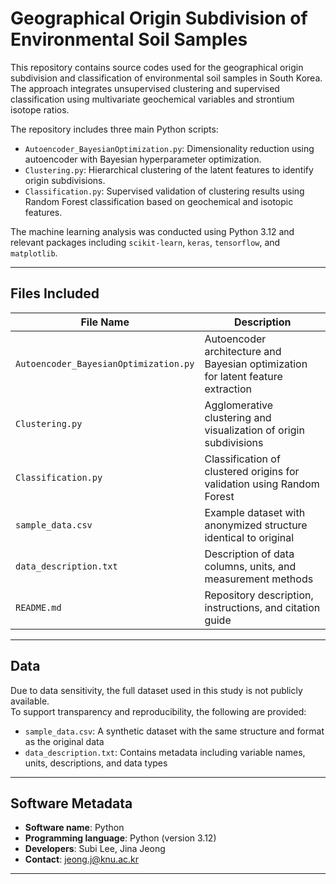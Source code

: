 # Geographical Origin Subdivision of Environmental Soil Samples

This repository contains source codes used for the geographical origin subdivision and classification of environmental soil samples in South Korea.  
The approach integrates unsupervised clustering and supervised classification using multivariate geochemical variables and strontium isotope ratios.

The repository includes three main Python scripts:
- `Autoencoder_BayesianOptimization.py`: Dimensionality reduction using autoencoder with Bayesian hyperparameter optimization.
- `Clustering.py`: Hierarchical clustering of the latent features to identify origin subdivisions.
- `Classification.py`: Supervised validation of clustering results using Random Forest classification based on geochemical and isotopic features.

The machine learning analysis was conducted using Python 3.12 and relevant packages including `scikit-learn`, `keras`, `tensorflow`, and `matplotlib`.

---

## Files Included

| File Name                           | Description |
|------------------------------------|-------------|
| `Autoencoder_BayesianOptimization.py` | Autoencoder architecture and Bayesian optimization for latent feature extraction |
| `Clustering.py`                    | Agglomerative clustering and visualization of origin subdivisions |
| `Classification.py`               | Classification of clustered origins for validation using Random Forest |
| `sample_data.csv`                 | Example dataset with anonymized structure identical to original |
| `data_description.txt`            | Description of data columns, units, and measurement methods |
| `README.md`                        | Repository description, instructions, and citation guide |

---

## Data

Due to data sensitivity, the full dataset used in this study is not publicly available.  
To support transparency and reproducibility, the following are provided:

- `sample_data.csv`: A synthetic dataset with the same structure and format as the original data
- `data_description.txt`: Contains metadata including variable names, units, descriptions, and data types

---

## Software Metadata

- **Software name**: Python  
- **Programming language**: Python (version 3.12)  
- **Developers**: Subi Lee, Jina Jeong  
- **Contact**: jeong.j@knu.ac.kr

---
